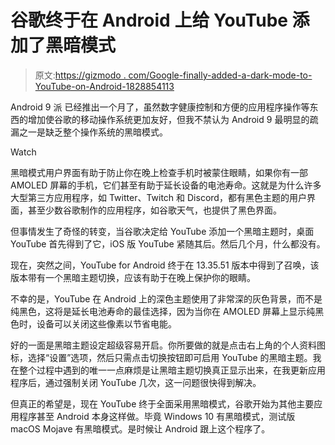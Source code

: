 # 谷歌终于在 Android 上给 YouTube 添加了黑暗模式

> 原文:[https://gizmodo . com/Google-finally-added-a-dark-mode-to-YouTube-on-Android-1828854113](https://gizmodo.com/google-finally-added-a-dark-mode-to-youtube-on-android-1828854113)

Android 9 派 已经推出一个月了，虽然数字健康控制和方便的应用程序操作等东西的增加使谷歌的移动操作系统更加友好，但我不禁认为 Android 9 最明显的疏漏之一是缺乏整个操作系统的黑暗模式。

Watch

黑暗模式用户界面有助于防止你在晚上检查手机时被蒙住眼睛，如果你有一部 AMOLED 屏幕的手机，它们甚至有助于延长设备的电池寿命。这就是为什么许多大型第三方应用程序，如 Twitter、Twitch 和 Discord，都有黑色主题的用户界面，甚至少数谷歌制作的应用程序，如谷歌天气，也提供了黑色界面。

但事情发生了奇怪的转变，当谷歌决定给 YouTube 添加一个黑暗主题时，桌面 YouTube 首先得到了它，iOS 版 YouTube 紧随其后。然后几个月，什么都没有。

现在，突然之间，YouTube for Android 终于在 13.35.51 版本中得到了召唤，该版本带有一个黑暗主题切换，应该有助于在晚上保护你的眼睛。

不幸的是，YouTube 在 Android 上的深色主题使用了非常深的灰色背景，而不是纯黑色，这将是延长电池寿命的最佳选择，因为当你在 AMOLED 屏幕上显示纯黑色时，设备可以关闭这些像素以节省电能。

好的一面是黑暗主题设定超级容易开启。你所要做的就是点击右上角的个人资料图标，选择“设置”选项，然后只需点击切换按钮即可启用 YouTube 的黑暗主题。我在整个过程中遇到的唯一一点麻烦是让黑暗主题切换真正显示出来，在我更新应用程序后，通过强制关闭 YouTube 几次，这一问题很快得到解决。

但真正的希望是，现在 YouTube 终于全面采用黑暗模式，谷歌开始为其他主要应用程序甚至 Android 本身这样做。毕竟 Windows 10 有黑暗模式，测试版 macOS Mojave 有黑暗模式。是时候让 Android 跟上这个程序了。